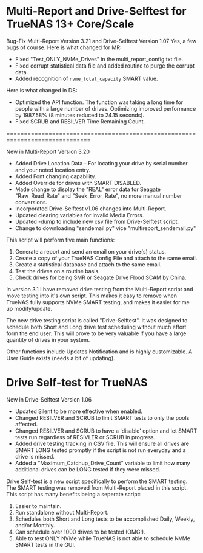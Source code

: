 # Multi-Report and Drive-Selftest for TrueNAS 13+ Core/Scale

Bug-Fix Multi-Report Version 3.21 and Drive-Selftest Version 1.07
  Yes, a few bugs of course.  Here is what changed for MR:
  - Fixed "Test_ONLY_NVMe_Drives" in the multi_report_config.txt file.
  - Fixed corrupt statistical data file and added routine to purge the corrupt data.
  - Added recognition of `nvme_total_capacity` SMART value.

  Here is what changed in DS:
  - Optimized the API function.  The function was taking a long time for people with a large number of drives.  Optimizing improved performance by 1987.58% (8 minutes reduced to 24.15 seconds).
  - Fixed SCRUB and RESILVER Time Remaining Count.

==============================================================================

New in Multi-Report Version 3.20

  - Added Drive Location Data - For locating your drive by serial number and your noted location entry.
  - Added Font changing capability.
  - Added Override for drives with SMART DISABLED.
  - Made change to display the "REAL" error data for Seagate "Raw_Read_Rate" and "Seek_Error_Rate", no more manual number conversions.
  - Incorporated Drive-Selftest v1.06 changes into Multi-Report.
  - Updated clearing variables for invalid Media Errors.
  - Updated -dump to include new csv file from Drive-Selftest script.
  - Change to downloading "sendemail.py" vice "multireport_sendemail.py"


This script will perform five main functions:
1) Generate a report and send an email on your drive(s) status. 
2) Create a copy of your TrueNAS Config File and attach to the same email. 
3) Create a statistical database and attach to the same email.
4) Test the drives on a routine basis.
5) Check drives for being SMR or Seagate Drive Flood SCAM by China.

In version 3.1 I have removed drive testing from the Multi-Report script
and move testing into it's own script.  This makes it easy to remove
when TrueNAS fully supports NVMe SMART testing, and makes it easier
for me up modify/update.

The new drive testing script is called "Drive-Selftest".  It was designed
to schedule both Short and Long drive test scheduling without much effort
form the end user.  This will prove to be very valuable if you have a
large quantity of drives in your system.

Other functions include Updates Notification and is highly customizable.
A User Guide exists (needs a bit of updating).

# Drive Self-test for TrueNAS

New in Drive-Selftest Version 1.06

 - Updated Silent to be more effective when enabled.
 - Changed RESILVER and SCRUB to limit SMART tests to only the pools affected.
 - Changed RESILVER and SCRUB to have a 'disable' option and let SMART tests run regardless of RESIVLER or SCRUB in progress.
 - Added drive testing tracking in CSV file.  This will ensure all drives are SMART LONG tested promptly if the script is not run everyday and a drive is missed.
 - Added a "Maximum_Catchup_Drive_Count" variable to limit how many additional drives can be LONG tested if they were missed.

Drive Self-test is a new script specifically to perform the SMART testing.
The SMART testing was removed from Multi-Report placed in this script.
This script has many benefits being a seperate script:
1) Easier to maintain.
2) Run standalone without Multi-Report.
3) Schedules both Short and Long tests to be accomplished Daily, Weekly, and/or Monthly.
4) Can schedule over 1000 drives to be tested (OMG!).
5) Able to test ONLY NVMe while TrueNAS is not able to schedule NVMe SMART tests in the GUI.
